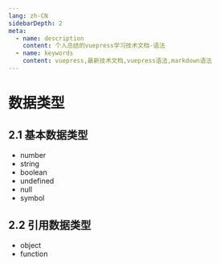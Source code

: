 ```yaml
---
lang: zh-CN
sidebarDepth: 2
meta:
  - name: description
    content: 个人总结的vuepress学习技术文档-语法
  - name: keywords
    content: vuepress,最新技术文档,vuepress语法,markdown语法
---
```


# 数据类型
## 2.1 基本数据类型

- number
- string
- boolean
- undefined
- null
- symbol

## 2.2 引用数据类型

- object
- function
